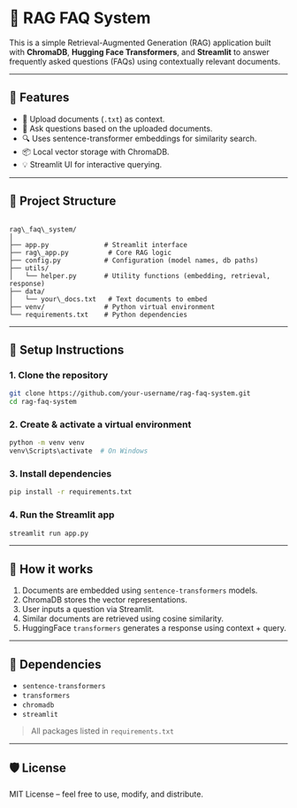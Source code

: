 # 🧠 RAG FAQ System

This is a simple Retrieval-Augmented Generation (RAG) application built with **ChromaDB**, **Hugging Face Transformers**, and **Streamlit** to answer frequently asked questions (FAQs) using contextually relevant documents.

---

## 🚀 Features

- 🧾 Upload documents (`.txt`) as context.
- 🤖 Ask questions based on the uploaded documents.
- 🔍 Uses sentence-transformer embeddings for similarity search.
- 📦 Local vector storage with ChromaDB.
- 💡 Streamlit UI for interactive querying.

---

## 📂 Project Structure

```

rag\_faq\_system/
│
├── app.py              # Streamlit interface
├── rag\_app.py          # Core RAG logic
├── config.py           # Configuration (model names, db paths)
├── utils/
│   └── helper.py       # Utility functions (embedding, retrieval, response)
├── data/
│   └── your\_docs.txt   # Text documents to embed
├── venv/               # Python virtual environment
└── requirements.txt    # Python dependencies

````

---

## 🔧 Setup Instructions

### 1. Clone the repository

```bash
git clone https://github.com/your-username/rag-faq-system.git
cd rag-faq-system
````

### 2. Create & activate a virtual environment

```bash
python -m venv venv
venv\Scripts\activate  # On Windows
```

### 3. Install dependencies

```bash
pip install -r requirements.txt
```

### 4. Run the Streamlit app

```bash
streamlit run app.py
```

---

## 🧠 How it works

1. Documents are embedded using `sentence-transformers` models.
2. ChromaDB stores the vector representations.
3. User inputs a question via Streamlit.
4. Similar documents are retrieved using cosine similarity.
5. HuggingFace `transformers` generates a response using context + query.

---

## 📌 Dependencies

* `sentence-transformers`
* `transformers`
* `chromadb`
* `streamlit`

> All packages listed in `requirements.txt`

---

## 🛡️ License

MIT License – feel free to use, modify, and distribute.

